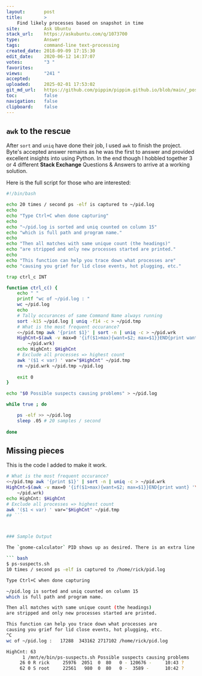 ```yaml
---
layout:       post
title:        >
    Find likely processes based on snapshot in time
site:         Ask Ubuntu
stack_url:    https://askubuntu.com/q/1073700
type:         Answer
tags:         command-line text-processing
created_date: 2018-09-09 17:15:30
edit_date:    2020-06-12 14:37:07
votes:        "3 "
favorites:    
views:        "241 "
accepted:     
uploaded:     2025-02-01 17:53:02
git_md_url:   https://github.com/pippim/pippim.github.io/blob/main/_posts/2018/2018-09-09-Find-likely-processes-based-on-snapshot-in-time.md
toc:          false
navigation:   false
clipboard:    false
---
```


## `awk` to the rescue

After `sort` and `uniq` have done their job, I used `awk` to finish the project. Byte's accepted answer remains as he was the first to answer and provided excellent insights into using Python. In the end though I hobbled together 3 or 4 different **Stack Exchange** Questions & Answers to arrive at a working solution.

Here is the full script for those who are interested:



``` bash
#!/bin/bash

echo 20 times / second ps -elf is captured to ~/pid.log
echo
echo "Type Ctrl+C when done capturing"
echo
echo "~/pid.log is sorted and uniq counted on column 15"
echo "which is full path and program name."
echo
echo "Then all matches with same unique count (the headings)"
echo "are stripped and only new processes started are printed."
echo
echo "This function can help you trace down what processes are"
echo "causing you grief for lid close events, hot plugging, etc."

trap ctrl_c INT

function ctrl_c() {
    echo " "
    printf "wc of ~/pid.log : " 
    wc ~/pid.log
    echo
    # Tally occurances of same Command Name always running
    sort -k15 ~/pid.log | uniq -f14 -c > ~/pid.tmp
    # What is the most frequent occurance?
    <~/pid.tmp awk '{print $1}' | sort -n | uniq -c > ~/pid.wrk
    HighCnt=$(awk -v max=0 '{if($1>max){want=$2; max=$1}}END{print want} '\
        ~/pid.wrk)
    echo HighCnt: $HighCnt
    # Exclude all processes => highest count
    awk '($1 < var) ' var="$HighCnt" ~/pid.tmp
    rm ~/pid.wrk ~/pid.tmp ~/pid.log
    
    exit 0
}

echo "$0 Possible suspects causing problems" > ~/pid.log

while true ; do

    ps -elf >> ~/pid.log
    sleep .05 # 20 samples / second
    
done
```

## Missing pieces

This is the code I added to make it work.

``` bash
# What is the most frequent occurance?
<~/pid.tmp awk '{print $1}' | sort -n | uniq -c > ~/pid.wrk
HighCnt=$(awk -v max=0 '{if($1>max){want=$2; max=$1}}END{print want} '\
    ~/pid.wrk)
echo HighCnt: $HighCnt
# Exclude all processes => highest count
awk '($1 < var) ' var="$HighCnt" ~/pid.tmp
## ```



### Sample Output

The `gnome-calculator` PID shows up as desired. There is an extra line `sleep 60` which is not wanted but occurs because a daemon woke up and slept again during the test period.

``` bash
$ ps-suspects.sh
10 times / second ps -elf is captured to /home/rick/pid.log

Type Ctrl+C when done capturing

~/pid.log is sorted and uniq counted on column 15
which is full path and program name.

Then all matches with same unique count (the headings)
are stripped and only new processes started are printed.

This function can help you trace down what processes are
causing you grief for lid close events, hot plugging, etc.
^C 
wc of ~/pid.log :   17288  343162 2717102 /home/rick/pid.log

HighCnt: 63
      1 /mnt/e/bin/ps-suspects.sh Possible suspects causing problems
     26 0 R rick     25976  2051  0  80   0 - 120676 -     10:43 ?        00:00:00 gnome-calculator
     62 0 S root     22561   980  0  80   0 -  3589 -      10:42 ?        00:00:00 sleep 60
```

